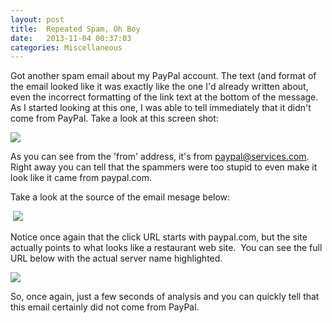 ```yaml
---
layout: post
title:  Repeated Spam, Oh Boy
date:   2013-11-04 00:37:03
categories: Miscellaneous
---
```

Got another spam email about my PayPal account. The text (and format of the email looked like it was exactly like the one I'd already written about, even the incorrect formatting of the link text at the bottom of the message. As I started looking at this one, I was able to tell immediately that it didn't come from PayPal. Take a look at this screen shot:

![](images/stories/2013/spam-2013-11-03-01_640.png)

As you can see from the 'from' address, it's from paypal@services.com. Right away you can tell that the spammers were too stupid to even make it look like it came from paypal.com.

Take a look at the source of the email mesage below:

 ![](images/stories/2013/spam-2013-11-03-02_640.png)

Notice once again that the click URL starts with paypal.com, but the site actually points to what looks like a restaurant web site.  You can see the full URL below with the actual server name highlighted.

![](images/stories/2013/spam-2013-11-03-03.png)

So, once again, just a few seconds of analysis and you can quickly tell that this email certainly did not come from PayPal.